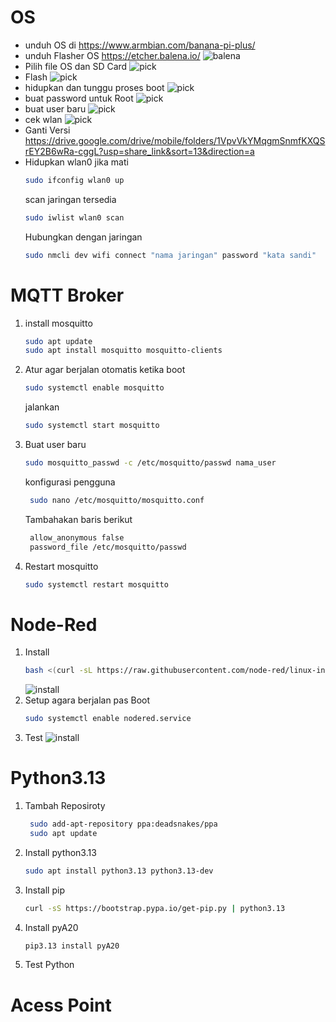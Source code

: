 # OS

* unduh OS di https://www.armbian.com/banana-pi-plus/
* unduh Flasher OS https://etcher.balena.io/
  ![balena](image/balena.png)
* Pilih file OS dan SD Card
  ![pick](image/pick_setup.png)
* Flash
  ![pick](image/install.png)
* hidupkan dan tunggu proses boot
  ![pick](image/boot.png)
* buat password untuk Root
  ![pick](image/pwdroot.png)
* buat user baru
  ![pick](image/buatuser.png)
* cek wlan
  ![pick](image/cekwlan.png)
* Ganti Versi
  https://drive.google.com/drive/mobile/folders/1VpvVkYMqgmSnmfKXQSrEY2B6wRa-cggL?usp=share_link&sort=13&direction=a
* Hidupkan wlan0 jika mati
  ```bash
  sudo ifconfig wlan0 up
  ```
  scan jaringan tersedia
  ```bash
  sudo iwlist wlan0 scan
  ```
  Hubungkan dengan jaringan
  ```bash
  sudo nmcli dev wifi connect "nama jaringan" password "kata sandi"

  ```

# MQTT Broker

1. install mosquitto

   ```bash
   sudo apt update
   sudo apt install mosquitto mosquitto-clients
   ```
2. Atur agar berjalan otomatis ketika boot
    ```bash
    sudo systemctl enable mosquitto
   ```
   jalankan
   ```bash
   sudo systemctl start mosquitto
   ```
3. Buat user baru
   ```bash
   sudo mosquitto_passwd -c /etc/mosquitto/passwd nama_user
   ```
   konfigurasi pengguna
   ```bash
    sudo nano /etc/mosquitto/mosquitto.conf
   ```
   Tambahakan baris berikut
   ```bash
    allow_anonymous false
    password_file /etc/mosquitto/passwd
   ```
4. Restart mosquitto
   ```bash
   sudo systemctl restart mosquitto
   ```

# Node-Red
1. Install
   ```bash
   bash <(curl -sL https://raw.githubusercontent.com/node-red/linux-installers/master/deb/update-nodejs-and-nodered)
   ```
   ![install](image/installnode.png)
2. Setup agara berjalan pas Boot
   ```bash
   sudo systemctl enable nodered.service
   ```
3. Test
   ![install](image/testnod.png)

# Python3.13
1. Tambah Reposiroty
   ```bash
    sudo add-apt-repository ppa:deadsnakes/ppa
    sudo apt update
   ```
2. Install python3.13
   ```bash
   sudo apt install python3.13 python3.13-dev
   ```
3. Install pip
   ```bash
   curl -sS https://bootstrap.pypa.io/get-pip.py | python3.13
   ```
4. Install pyA20
    ```bash
   pip3.13 install pyA20
   ```
5. Test Python

# Acess Point
